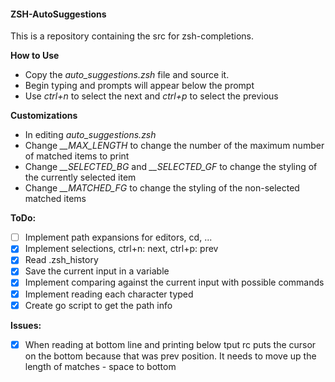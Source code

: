#### ZSH-AutoSuggestions

This is a repository containing the src for zsh-completions.

**How to Use**
- Copy the *auto_suggestions.zsh* file and source it.
- Begin typing and prompts will appear below the prompt
- Use *ctrl+n* to select the next and *ctrl+p* to select the previous

**Customizations**
- In editing *auto_suggestions.zsh*
- Change *__MAX_LENGTH* to change the number of the maximum number of matched items to print
- Change *__SELECTED_BG* and *__SELECTED_GF* to change the styling of the currently selected item
- Change *__MATCHED_FG* to change the styling of the non-selected matched items

**ToDo:**
* [ ] Implement path expansions for editors, cd, ...
* [x] Implement selections, ctrl+n: next, ctrl+p: prev
* [x] Read .zsh_history
* [x] Save the current input in a variable
* [x] Implement comparing against the current input with possible commands
* [x] Implement reading each character typed
* [x] Create go script to get the path info 

**Issues:**
* [x] When reading at bottom line and printing below tput rc puts the cursor on the bottom because that was prev position. It needs to move up the length of matches - space to bottom
